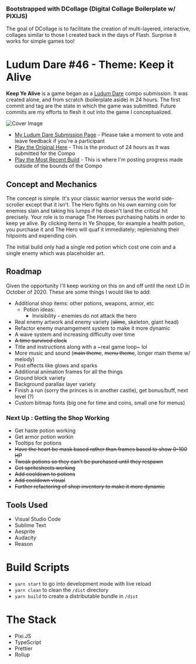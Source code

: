 ### Bootstrapped with DCollage (Digital Collage Boilerplate w/ PIXIJS)

The goal of DCollage is to facilitate the creation of multi-layered, interactive, collages similar to those I created back in the days of Flash. Surprise it works for simple games too!

# Ludum Dare #46 - Theme: Keep it Alive

**Keep Ye Alive** is a game began as a [Ludum Dare](https://ldjam.com/events/ludum-dare/46) compo submission. It was created alone, and from scratch (boilerplate aside) in 24 hours. The first commit and tag are the state in which the game was submitted. Future commits are my efforts to flesh it out into the game I conceptualized.

![Cover Image](https://jrvisuals.com/games/ld46-latest/github-images/keepyealivecover.jpg)

- [My Ludum Dare Submission Page](https://ldjam.com/events/ludum-dare/46/keep-ye-alive) - Please take a moment to vote and leave feedback if you're a participant
- [Play the Original Here](https://www.jrvisuals.com/games/ld46/) - This is the product of 24 hours as it was submitted for the Compo
- [Play the Most Recent Build](https://www.jrvisuals.com/games/ld46-latest/) - This is where I'm posting progress made outside of the bounds of the Compo

## Concept and Mechanics

The concept is simple. It's your classic warrior versus the world side-scroller except that it isn't. The Hero fights on his own earning coin for enemies slain and taking his lumps if he doesn't land the critical hit precisely. Your role is to manage The Heroes purchasing habits in order to keep ye alive. By clicking items in Ye Shoppe, for example a health potion, you purchase it and The Hero will quaf it immediately; replenishing their hitpoints and expending coin.

The initial build only had a single red potion which cost one coin and a single enemy which was placeholder art.

## Roadmap

Given the opportunity I'll keep working on this on and off until the next LD in October of 2020. These are some things I would like to add:

- Additional shop items: other potions, weapons, armor, etc
  - Potion ideas:
    - Invisibility - enemies do not attack the hero
- Real enemy artwork and enemy variety (~~slime~~, skeleton, giant head)
- Refactor enemy manamgement system to make it more dynamic
- A wave system and increasing difficulty over time
- ~~A time survived clock~~
- Title and instructions along with a ~real game loop~ lol
- More music and sound (~~main theme~~, ~~menu theme~~, longer main theme w/ melody)
- Post effects like glows and sparks
- Additional animation frames for all the things
- Ground block variety
- Background parallax layer variety
- Finish a run (sorry the princes is in another castle), get bonus/buff, next level (?)
- Custom bitmap fonts (big one for time and coins, small one for menus)

### Next Up : Getting the Shop Working

- Get haste potion working
- Get armor potion workin
- Tooltips for potions
- ~~Have the heart be mask based rather than frames based to show 0-100 HP~~
- ~~Tweak potions so they can't be purchased until they respawn~~
- ~~Get spritesheets working~~
- ~~Add cooldown to potions~~
- ~~Add cooldown visual~~
- ~~Further refactoring of shop inventory to make it more dynamic~~

## Tools Used

- Visual Studio Code
- Sublime Text
- Aesprite
- Audacity
- Reason

# Build Scripts

- `yarn start` to go into development mode with live reload
- `yarn clean` to clean the `/dist` directory
- `yarn build` to create a distributable bundle in `/dist`

# The Stack

- Pixi.JS
- TypeScript
- Prettier
- Rollup
